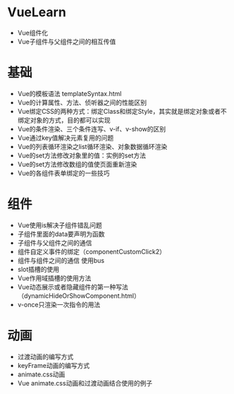 # VueLearn

- Vue组件化
- Vue子组件与父组件之间的相互传值

# 基础
- Vue的模板语法 templateSyntax.html
- Vue的计算属性、方法、侦听器之间的性能区别
- Vue绑定CSS的两种方式：绑定Class和绑定Style，其实就是绑定对象或者不绑定对象的方式，目的都可以实现
- Vue的条件渲染、三个条件连写、v-if、v-show的区别
- Vue通过key值解决元素复用的问题
- Vue的列表循环渲染之list循环渲染、对象数据循环渲染
- Vue的set方法修改对象里的值：实例的set方法
- Vue的set方法修改数组的值使页面重新渲染
- Vue的各组件表单绑定的一些技巧

# 组件
- Vue使用is解决子组件错乱问题
- 子组件里面的data要声明为函数
- 子组件与父组件之间的通信
- 组件自定义事件的绑定（componentCustomClick2）
- 组件与组件之间的通信 使用bus
- slot插槽的使用
- Vue作用域插槽的使用方法
- Vue动态展示或者隐藏组件的第一种写法 （dynamicHideOrShowComponent.html）
- v-once只渲染一次指令的用法

# 动画
- 过渡动画的编写方式
- keyFrame动画的编写方式
- animate.css动画
- Vue animate.css动画和过渡动画结合使用的例子